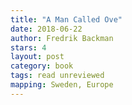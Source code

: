 ```yaml
---
title: "A Man Called Ove"
date: 2018-06-22
author: Fredrik Backman
stars: 4
layout: post
category: book
tags: read unreviewed
mapping: Sweden, Europe
---
```


